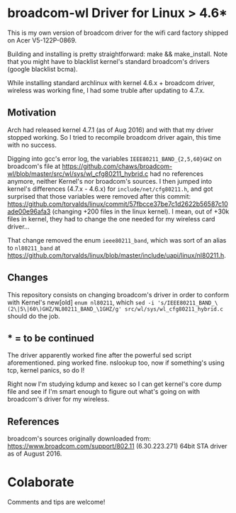 # broadcom-wl Driver for Linux > 4.6*

This is my own version of broadcom driver for the wifi card factory shipped on Acer V5-122P-0869. 

Building and installing is pretty straightforward: make && make_install. Note that you might have to blacklist kernel's standard broadcom's drivers (google blacklist bcma).

While installing standard archlinux with kernel 4.6.x + broadcom driver, wireless was working fine, I had some truble after updating to 4.7.x.

## Motivation
Arch had released kernel 4.7.1 (as of Aug 2016) and with that my driver stopped working. So I tried to recompile broadcom driver again, this time with no success.

Digging into gcc's error log, the variables `IEEE80211_BAND_{2,5,60}GHZ` on broadcom's file at https://github.com/chaws/broadcom-wl/blob/master/src/wl/sys/wl_cfg80211_hybrid.c had no references anymore, neither Kernel's nor broadcom's sources. I then jumped into kernel's differences (4.7.x - 4.6.x) for `include/net/cfg80211.h`, and got surprised that those variables were removed after this commit: https://github.com/torvalds/linux/commit/57fbcce37be7c1d2622b56587c10ade00e96afa3 (changing +200 files in the linux kernel). I mean, out of +30k files in kernel, they had to change the one needed for my wireless card driver...

That change removed the enum `ieee80211_band`, which was sort of an alias to `nl80211_band` at https://github.com/torvalds/linux/blob/master/include/uapi/linux/nl80211.h.

## Changes
This repository consists on changing broadcom's driver in order to conform with Kernel's new[old] `enum nl80211`, which `sed -i 's/IEEE80211_BAND_\(2\|5\|60\)GHZ/NL80211_BAND_\1GHZ/g' src/wl/sys/wl_cfg80211_hybrid.c` should do the job.

## * = to be continued
The driver apparently worked fine after the powerful sed script aforementioned. ping worked fine. nslookup too, now if something's using tcp, kernel panics, so do I!

Right now I'm studying kdump and kexec so I can get kernel's core dump file and see if I'm smart enough to figure out what's going on with broadcom's driver for my wireless.

## References
broadcom's sources originally downloaded from: https://www.broadcom.com/support/802.11 (6.30.223.271) 64bit STA driver as of August 2016.

# Colaborate
Comments and tips are welcome!
